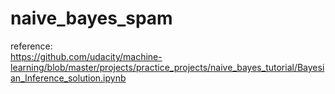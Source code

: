 # naive_bayes_spam
reference:  
https://github.com/udacity/machine-learning/blob/master/projects/practice_projects/naive_bayes_tutorial/Bayesian_Inference_solution.ipynb
